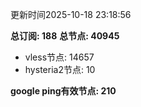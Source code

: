 更新时间2025-10-18 23:18:56

**总订阅: 188**
**总节点: 40945**
- vless节点: 14657
- hysteria2节点: 10

**google ping有效节点: 210**
